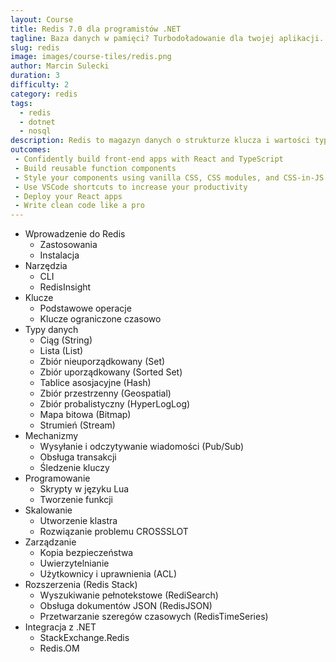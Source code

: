 ```yaml
---
layout: Course
title: Redis 7.0 dla programistów .NET
tagline: Baza danych w pamięci? Turbodoładowanie dla twojej aplikacji.
slug: redis
image: images/course-tiles/redis.png
author: Marcin Sulecki
duration: 3
difficulty: 2
category: redis
tags:
  - redis
  - dotnet
  - nosql
description: Redis to magazyn danych o strukturze klucza i wartości typu open source, przechowywany w pamięci, należący do kategorii baz danych NoSQL. Redis może być używany jako wysokowydajna pamięć podręczna w pamięci, broker komunikatów i silnik przesyłania strumieniowego. Dzięki temu kursowi zdobędziesz umiejętność tworzenia wydajnych aplikacji przy użyciu Redis i .NET.
outcomes:
 - Confidently build front-end apps with React and TypeScript
 - Build reusable function components
 - Style your components using vanilla CSS, CSS modules, and CSS-in-JS
 - Use VSCode shortcuts to increase your productivity
 - Deploy your React apps
 - Write clean code like a pro
---
```



* Wprowadzenie do Redis
	* Zastosowania
	* Instalacja
* Narzędzia
	* CLI
	* RedisInsight
* Klucze
	* Podstawowe operacje
	* Klucze ograniczone czasowo
* Typy danych
	* Ciąg (String)
	* Lista (List)
	* Zbiór nieuporządkowany (Set)
	* Zbiór uporządkowany (Sorted Set)
	* Tablice asosjacyjne (Hash)
	* Zbiór przestrzenny (Geospatial)
	* Zbiór probalistyczny (HyperLogLog)
	* Mapa bitowa (Bitmap)
	* Strumień (Stream)
* Mechanizmy
	* Wysyłanie i odczytywanie wiadomości (Pub/Sub)
	* Obsługa transakcji
	* Śledzenie kluczy
* Programowanie
	* Skrypty w języku Lua
	* Tworzenie funkcji
* Skalowanie 
	* Utworzenie klastra
	* Rozwiązanie problemu CROSSSLOT
* Zarządzanie
	* Kopia bezpieczeństwa
	* Uwierzytelnianie
	* Użytkownicy i uprawnienia (ACL)
* Rozszerzenia (Redis Stack)
	* Wyszukiwanie pełnotekstowe (RediSearch)
	* Obsługa dokumentów JSON (RedisJSON)
	* Przetwarzanie szeregów czasowych (RedisTimeSeries)
* Integracja z .NET
	* StackExchange.Redis
	* Redis.OM

